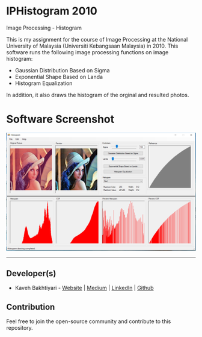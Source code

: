 # IPHistogram 2010
Image Processing - Histogram

This is my assignment for the course of Image Processing at the National University of Malaysia (Universiti Kebangsaan Malaysia) in 2010.
This software runs the following image processing functions on image histogram:
- Gaussian Distribution Based on Sigma
- Exponential Shape Based on Landa
- Histogram Equalization

In addition, it also draws the histogram of the orginal and resulted photos.

# Software Screenshot  
![Software Screenshot](https://github.com/kavehbc/IPHistogram/blob/master/Screenshot.png?raw=true)

___
## Developer(s)
- Kaveh Bakhtiyari - [Website](http://bakhtiyari.com) | [Medium](https://medium.com/@bakhtiyari)
  | [LinkedIn](https://www.linkedin.com/in/bakhtiyari) | [Github](https://github.com/kavehbc)

## Contribution
Feel free to join the open-source community and contribute to this repository.
